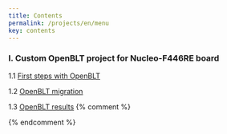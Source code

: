 ```yaml
---
title: Contents
permalink: /projects/en/menu
key: contents   
---
```

###  I. Custom OpenBLT project for Nucleo-F446RE board
   1.1 [First steps with OpenBLT](https://razielgdn.github.io/risingembeddedmx/projects/en/openblt-start)

   1.2 [OpenBLT migration](https://razielgdn.github.io/risingembeddedmx/projects/en/open-blt) 

   1.3 [OpenBLT results](https://razielgdn.github.io/risingembeddedmx/projects/en/openblt-results) 
{% comment %}
<!--
### II. Second Project

--> {% endcomment %}

